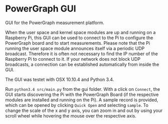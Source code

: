 # PowerGraph GUI
GUI for the PowerGraph measurement platform.

When the user space and kernel space modules are up and running on a Raspberry Pi, this GUI can be used to connect to the Pi to configure the PowerGraph board and to start measurements.
Please note that the Pi running the user space module announces itself via a periodic UDP broadcast. Therefore it is often not necessary to find the IP number of the Raspberry Pi to connect to it. If your network does not block UDP broadcasts, a connection can be established automatically from inside the GUI.

The GUI was testet with OSX 10.10.4 and Python 3.4.

Run `python3.4 src/main.py` from the gui folder. With a click on `Connect`, the GUI starts discovering the Pi with the PowerGraph Board (if the respective modules are installed and running on the Pi). A sample record is provided, which can be opened by clicking `Quick Open` and selecting `sample`. To change the scale of the x and y axis, you can zoom in and out by using your scroll wheel while hovering the mouse over the respective axis.  